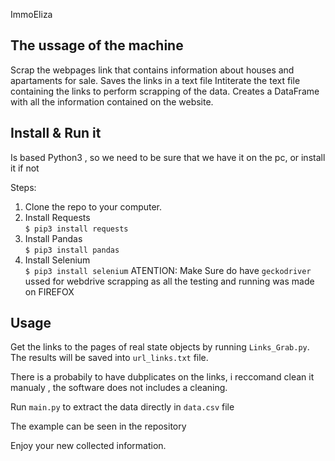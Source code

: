 ImmoEliza

## The ussage of the machine

Scrap the webpages link that contains information about houses and apartaments for sale.
Saves the links in a text file
Intiterate the text file containing the links to perform scrapping of the data.
Creates a DataFrame with all the information contained on the website.

## Install & Run it

Is based Python3 , so we need to be sure that we have it on the pc, or install it if not

Steps:

1. Clone the repo to your computer.
2. Install Requests  
   `$ pip3 install requests`
3. Install Pandas  
   `$ pip3 install pandas`
4. Install Selenium  
   `$ pip3 install selenium`
ATENTION: Make Sure do have `geckodriver` ussed for webdrive scrapping as all the testing and running was made on FIREFOX

## Usage

Get the links to the pages of real state objects by running `Links_Grab.py`. The results will be saved into `url_links.txt` file.

There is a probabily to have dubplicates on the links, i reccomand clean it manualy , the software does not includes a cleaning.

Run `main.py` to extract the data directly in `data.csv` file 

The example can be seen in the repository

Enjoy your new collected information.
